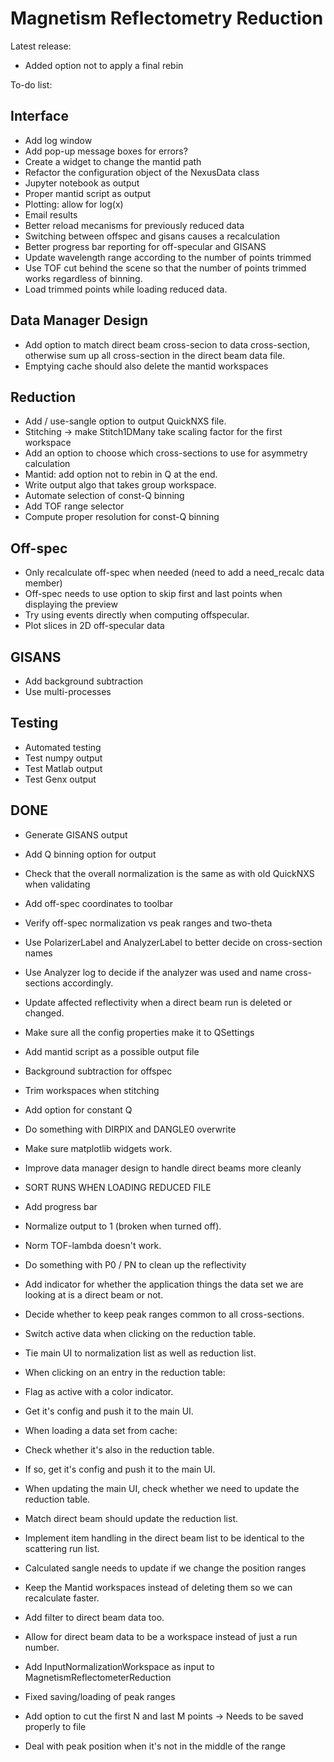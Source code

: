 # Magnetism Reflectometry Reduction

Latest release:
- Added option not to apply a final rebin
 

To-do list:

## Interface
- Add log window
- Add pop-up message boxes for errors?
- Create a widget to change the mantid path
- Refactor the configuration object of the NexusData class
- Jupyter notebook as output
- Proper mantid script as output
- Plotting: allow for log(x)
- Email results
- Better reload mecanisms for previously reduced data
- Switching between offspec and gisans causes a recalculation
- Better progress bar reporting for off-specular and GISANS
- Update wavelength range according to the number of points trimmed
- Use TOF cut behind the scene so that the number of points trimmed works regardless of binning.
- Load trimmed points while loading reduced data.

## Data Manager Design
- Add option to match direct beam cross-secion to data cross-section, otherwise sum up all cross-section in the direct beam data file.
- Emptying cache should also delete the mantid workspaces

## Reduction
- Add / use-sangle option to output QuickNXS file.
- Stitching  -> make Stitch1DMany take scaling factor for the first workspace
- Add an option to choose which cross-sections to use for asymmetry calculation
- Mantid: add option not to rebin in Q at the end.
- Write output algo that takes group workspace.
- Automate selection of const-Q binning
- Add TOF range selector
- Compute proper resolution for const-Q binning

## Off-spec
- Only recalculate off-spec when needed (need to add a need_recalc data member)
- Off-spec needs to use option to skip first and last points when displaying the preview
- Try using events directly when computing offspecular.
- Plot slices in 2D off-specular data

## GISANS
- Add background subtraction
- Use multi-processes

## Testing
- Automated testing
- Test numpy output
- Test Matlab output
- Test Genx output

## DONE
- Generate GISANS output
- Add Q binning option for output
- Check that the overall normalization is the same as with old QuickNXS when validating
- Add off-spec coordinates to toolbar
- Verify off-spec normalization vs peak ranges and two-theta
- Use PolarizerLabel and AnalyzerLabel to better decide on cross-section names
- Use Analyzer log to decide if the analyzer was used and name cross-sections accordingly.
- Update affected reflectivity when a direct beam run is deleted or changed.
- Make sure all the config properties make it to QSettings
- Add mantid script as a possible output file
- Background subtraction for offspec
- Trim workspaces when stitching
- Add option for constant Q
- Do something with DIRPIX and DANGLE0 overwrite
- Make sure matplotlib widgets work.
- Improve data manager design to handle direct beams more cleanly
- SORT RUNS WHEN LOADING REDUCED FILE
- Add progress bar
- Normalize output to 1 (broken when turned off).
- Norm TOF-lambda doesn't work.
- Do something with P0 / PN to clean up the reflectivity
- Add indicator for whether the application things the data set we are looking at is a direct beam or not.
- Decide whether to keep peak ranges common to all cross-sections.
- Switch active data when clicking on the reduction table.
- Tie main UI to normalization list as well as reduction list.
- When clicking on an entry in the reduction table:
 - Flag as active with a color indicator.
 - Get it's config and push it to the main UI.

- When loading a data set from cache:
 - Check whether it's also in the reduction table.
 - If so, get it's config and push it to the main UI.

- When updating the main UI, check whether we need to update the reduction table.
- Match direct beam should update the reduction list.
- Implement item handling in the direct beam list to be identical to the scattering run list.
- Calculated sangle needs to update if we change the position ranges
- Keep the Mantid workspaces instead of deleting them so we can recalculate faster.
- Add filter to direct beam data too.
- Allow for direct beam data to be a workspace instead of just a run number.
- Add InputNormalizationWorkspace as input to MagnetismReflectometerReduction
- Fixed saving/loading of peak ranges
- Add option to cut the first N and last M points -> Needs to be saved properly to file
- Deal with peak position when it's not in the middle of the range

